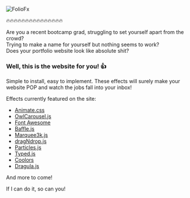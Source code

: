 ![FolioFx](http://i.imgur.com/NPUyCVY.png)

:fire::fire::fire::fire::fire::fire::fire::fire::fire::fire::fire::fire::fire::fire::fire:


Are you a recent bootcamp grad, struggling to set yourself apart from the crowd? <br>
Trying to make a name for yourself but nothing seems to work? <br>
Does your portfolio website look like absolute shit?

### Well, this is the website for you! :+1:

Simple to install, easy to implement. These effects will surely make your website POP and watch the jobs fall into your inbox!

Effects currently featured on the site:
 * [Animate.css](https://daneden.github.io/animate.css/)
 * [OwlCarousel.js](https://owlcarousel2.github.io/OwlCarousel2/)
 * [Font Awesome](http://fontawesome.io/)
 * [Baffle.js](https://camwiegert.github.io/baffle/)
 * [Marquee3k.js](http://ezekielaquino.com/Marquee3000/)
 * [dragNdrop.js](https://thibaultjanbeyer.github.io/dragNdrop/)
 * [Particles.js](http://vincentgarreau.com/particles.js/)
 * [Typed.js](http://www.mattboldt.com/demos/typed-js/)
 * [Coolors](https://coolors.co/browser/best/1)
 * [Dragula.js](https://bevacqua.github.io/dragula/)

And more to come!

If I can do it, so can you!
